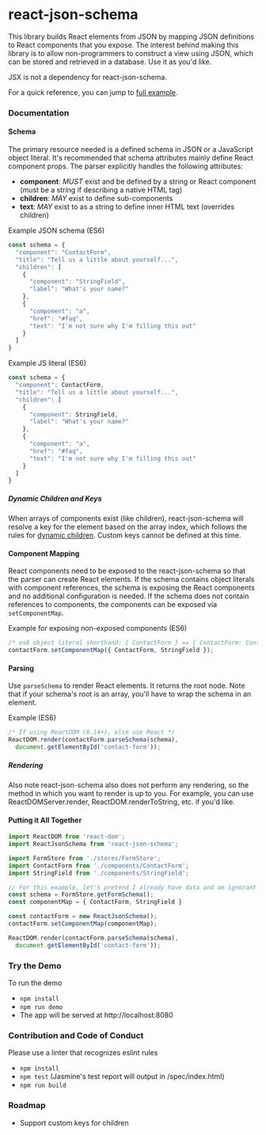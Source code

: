 # react-json-schema

This library builds React elements from JSON by mapping JSON definitions to React components that you expose. The interest behind making this library is to allow non-programmers to construct a view using JSON, which can be stored and retrieved in a database. Use it as you'd like.

JSX is not a dependency for react-json-schema.

For a quick reference, you can jump to [full example](#putting-it-all-together).

### Documentation

#### Schema

The primary resource needed is a defined schema in JSON or a JavaScript object literal. It's recommended that schema attributes mainly define React component props. The parser explicitly handles the following attributes:
- **component**: _MUST_ exist and be defined by a string or React component (must be a string if describing a native HTML tag)
- **children**: _MAY_ exist to define sub-components
- **text**: _MAY_ exist to as a string to define inner HTML text (overrides children)

Example JSON schema (ES6)
```js
const schema = {
  "component": "ContactForm",
  "title": "Tell us a little about yourself...",
  "children": [
    {
      "component": "StringField",
      "label": "What's your name?"
    },
    {
      "component": "a",
      "href": "#faq",
      "text": "I'm not sure why I'm filling this out"
    }
  ]
}
```

Example JS literal (ES6)
```js
const schema = {
  "component": ContactForm,
  "title": "Tell us a little about yourself...",
  "children": [
    {
      "component": StringField,
      "label": "What's your name?"
    },
    {
      "component": "a",
      "href": "#faq",
      "text": "I'm not sure why I'm filling this out"
    }
  ]
}
```

##### Dynamic Children and Keys

When arrays of components exist (like children), react-json-schema will resolve a key for the element based on the array index, which follows the rules for [dynamic children](https://facebook.github.io/react/docs/multiple-components.html#dynamic-children). Custom keys cannot be defined at this time.

#### Component Mapping

React components need to be exposed to the react-json-schema so that the parser can create React elements. If the schema contains object literals with component references, the schema is exposing the React components and no additional configuration is needed. If the schema does not contain references to components, the components can be exposed via `setComponentMap`.

Example for exposing non-exposed components (ES6)
```js
/* es6 object literal shorthand: { ContactForm } == { ContactForm: ContactForm } */
contactForm.setComponentMap({ ContactForm, StringField });
```

#### Parsing

Use `parseSchema` to render React elements. It returns the root node. Note that if your schema's root is an array, you'll have to wrap the schema in an element.

Example (ES6)
```js
/* If using ReactDOM (0.14+), else use React */
ReactDOM.render(contactForm.parseSchema(schema),
  document.getElementById('contact-form'));
```

##### Rendering

Also note react-json-schema also does not perform any rendering, so the method in which you want to render is up to you. For example, you can use ReactDOMServer.render, ReactDOM.renderToString, etc. if you'd like.

#### Putting it All Together

```js
import ReactDOM from 'react-dom';
import ReactJsonSchema from 'react-json-schema';

import FormStore from './stores/FormStore';
import ContactForm from './components/ContactForm';
import StringField from './components/StringField';

// For this example, let's pretend I already have data and am ignorant of actions
const schema = FormStore.getFormSchema();
const componentMap = { ContactForm, StringField }

const contactForm = new ReactJsonSchema();
contactForm.setComponentMap(componentMap);

ReactDOM.render(contactForm.parseSchema(schema),
  document.getElementById('contact-form'));
```

### Try the Demo

To run the demo
* `npm install`
* `npm run demo`
* The app will be served at http://localhost:8080

### Contribution and Code of Conduct

Please use a linter that recognizes eslint rules
* `npm install`
* `npm test` (Jasmine's test report will output in /spec/index.html)
* `npm run build`

### Roadmap

* Support custom keys for children
